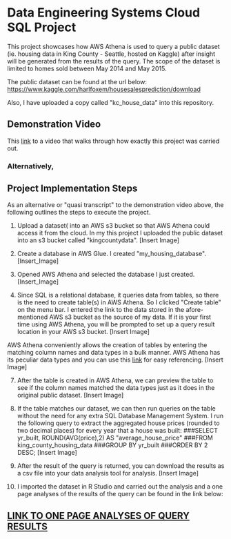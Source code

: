 # Data Engineering Systems Cloud SQL Project
This project showcases how AWS Athena is used to query a public dataset (ie. housing data in King County - Seattle, hosted on Kaggle) after insight will be generated from the results of the query. The scope of the dataset is limited to homes sold between May 2014 and May 2015.

The public dataset can be found at the url below:
https://www.kaggle.com/harlfoxem/housesalesprediction/download

Also, I have uploaded a copy called "kc_house_data" into this repository.

## Demonstration Video
This [link](insertYouTubeVideo) to a video that walks through how exactly this project was carried out.

### Alternatively,

## Project Implementation Steps
As an alternative or "quasi transcript" to the demonstration video above, the following outlines the steps to execute the project.

1. Upload a dataset( into an AWS s3 bucket so that AWS Athena could access it from the cloud. In my this project I uploaded the public dataset into an s3 bucket called "kingcountydata".
[Insert Image]

3. Create a database in AWS Glue. I created "my_housing_database".
[Insert_Image]

4. Opened AWS Athena and selected the database I just created.
[Insert_Image]

6. Since SQL is a relational database, it queries data from tables, so there is the need to create table(s) in AWS Athena. So I clicked "Create table" on the menu bar. I entered the link to the data stored in the afore-mentioned AWS s3 bucket as the source of my data. If it is your first time using AWS Athena, you will be prompted to set up a query result location in your AWS s3 bucket.
[Insert Image]

AWS Athena conveniently allows the creation of tables by entering the matching column names and data types in a bulk manner. AWS Athena has its peculiar data types and you can use this [link](https://docs.aws.amazon.com/athena/latest/ug/data-types.html) for easy referencing.
[Insert Image]

7. After the table is created in AWS Athena, we can preview the table to see if the column names matched the data types just as it does in the original public dataset.
[Insert Image]

8. If the table matches our dataset, we can then run queries on the table without the need for any extra SQL Database Management System. I run the following query to extract the aggregated house prices (rounded to two decimal places) for every year that a house was built:
###SELECT yr_built, ROUND(AVG(price),2) AS "average_house_price"
###FROM king_county_housing_data
###GROUP BY yr_built
###ORDER BY 2 DESC;
[Insert Image]

9. After the result of the query is returned, you can download the results as a csv file into your data analysis tool for analysis. 
[Insert Image]

10. I imported the dataset in R Studio and carried out the analysis and a one page analyses of the results of the query can be found in the link below:

## [LINK TO ONE PAGE ANALYSES OF QUERY RESULTS]()
